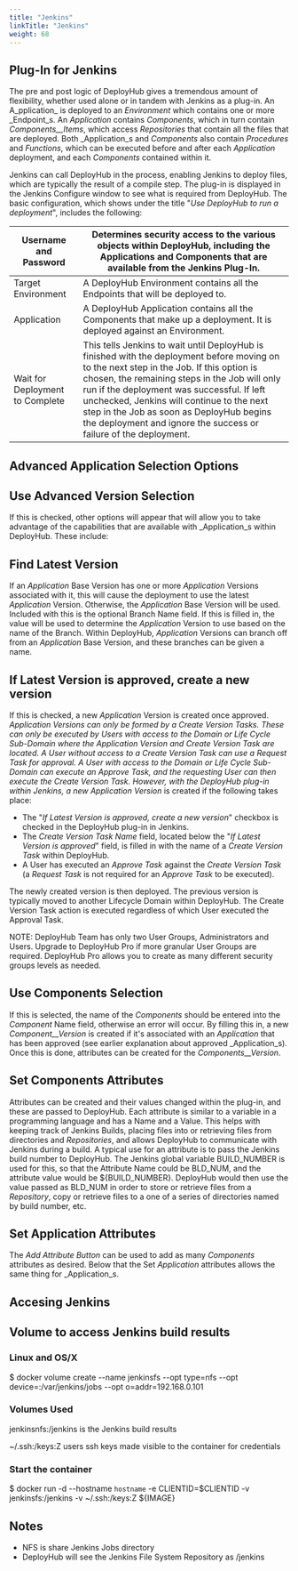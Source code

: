 ```yaml
---
title: "Jenkins"
linkTitle: "Jenkins"
weight: 68
---
```


## Plug-In for Jenkins

The pre and post logic of DeployHub gives a tremendous amount of flexibility, whether used alone or in tandem with Jenkins as a plug-in. An A_pplication_ is deployed to an _Environment_ which contains one or more _Endpoint_s. An _Application_ contains _Components_, which in turn contain _Components__Items_, which access _Repositories_ that contain all the files that are deployed. Both _Application_s and _Components_ also contain _Procedures_ and _Functions_, which can be executed before and after each _Application_ deployment, and each _Components_ contained within it.

Jenkins can call DeployHub in the process, enabling Jenkins to deploy files, which are typically the result of a compile step. The plug-in is displayed in the Jenkins Configure window to see what is required from DeployHub. The basic configuration, which shows under the title "_Use DeployHub to run a deployment_", includes the following:

| Username and Password | Determines security access to the various objects within DeployHub, including the Applications and Components that are available from the Jenkins Plug-In. |
| --- | --- |
| Target Environment | A DeployHub Environment contains all the Endpoints that will be deployed to. |
| Application | A DeployHub Application contains all the Components that make up a deployment. It is deployed against an Environment. |
| Wait for Deployment to Complete | This tells Jenkins to wait until DeployHub is finished with the deployment before moving on to the next step in the Job. If this option is chosen, the remaining steps in the Job will only run if the deployment was successful. If left unchecked, Jenkins will continue to the next step in the Job as soon as DeployHub begins the deployment and ignore the success or failure of the deployment. |

## Advanced Application Selection Options

## Use Advanced Version Selection

If this is checked, other options will appear that will allow you to take advantage of the capabilities that are available with _Application_s within DeployHub. These include:

## Find Latest Version

If an _Application_ Base Version has one or more _Application_ Versions associated with it, this will cause the deployment to use the latest _Application_ Version. Otherwise, the _Application_ Base Version will be used. Included with this is the optional Branch Name field. If this is filled in, the value will be used to determine the _Application_ Version to use based on the name of the Branch. Within DeployHub, _Application_ Versions can branch off from an _Application_ Base Version, and these branches can be given a name.

## If Latest Version is approved, create a new version

If this is checked, a new _Application_ Version is created once approved. _Application __Versions_ can only be formed by a _Create Version Tasks_. These can only be executed by Users with access to the _Domain_ or _Life Cycle Sub-Domain_ where the _Application_ Version and _Create Version Task_ are located. A User without access to a _Create Version Task_ can use a _Request Task_ for approval. A User with access to the _Domain_ or _Life Cycle Sub-Domain_ can execute an _Approve Task_, and the requesting User can then execute the _Create Version Task_. However, with the DeployHub plug-in within Jenkins, a new _Application__ Version_ is created if the following takes place:

- The "_If Latest Version is approved, create a new version_" checkbox is checked in the DeployHub plug-in in Jenkins.
- The _Create Version Task Name_ field, located below the "_If Latest Version is approved_" field, is filled in with the name of a _Create Version Task_ within DeployHub.
- A User has executed an _Approve Task_ against the _Create Version Task_ (a _Request Task_ is not required for an _Approve Task_ to be executed).

The newly created version is then deployed. The previous version is typically moved to another Lifecycle Domain within DeployHub. The Create Version Task action is executed regardless of which User executed the Approval Task.

NOTE: DeployHub Team has only two User Groups, Administrators and Users. Upgrade to DeployHub Pro if more granular User Groups are required. DeployHub Pro allows you to create as many different security groups levels as needed.

## Use Components Selection

If this is selected, the name of the _Components_ should be entered into the _Component_ Name field, otherwise an error will occur. By filling this in, a new _Component__Version_ is created if it's associated with an _Application_ that has been approved (see earlier explanation about approved _Application_s). Once this is done, attributes can be created for the _Components__Version_.

## Set Components Attributes

Attributes can be created and their values changed within the plug-in, and these are passed to DeployHub. Each attribute is similar to a variable in a programming language and has a Name and a Value. This helps with keeping track of Jenkins Builds, placing files into or retrieving files from directories and _Repositories_, and allows DeployHub to communicate with Jenkins during a build. A typical use for an attribute is to pass the Jenkins build number to DeployHub. The Jenkins global variable BUILD\_NUMBER is used for this, so that the Attribute Name could be BLD\_NUM, and the attribute value would be ${BUILD\_NUMBER}. DeployHub would then use the value passed as BLD\_NUM in order to store or retrieve files from a _Repository_, copy or retrieve files to a one of a series of directories named by build number, etc.

## Set Application Attributes

The _Add Attribute Button_ can be used to add as many _Components_ attributes as desired. Below that the Set _Application_ attributes allows the same thing for _Application_s.

## Accesing Jenkins

## Volume to access Jenkins build results

### Linux and OS/X

$ docker volume create --name jenkinsfs --opt type=nfs --opt device=:/var/jenkins/jobs --opt o=addr=192.168.0.101

### Volumes Used

jenkinsnfs:/jenkins is the Jenkins build results

~/.ssh:/keys:Z users ssh keys made visible to the container for credentials

### Start the container



$ docker run -d --hostname `hostname` -e CLIENTID=$CLIENTID -v jenkinsfs:/jenkins -v ~/.ssh:/keys:Z ${IMAGE}

## Notes
- NFS is share Jenkins Jobs directory
- DeployHub will see the Jenkins File System Repository as /jenkins